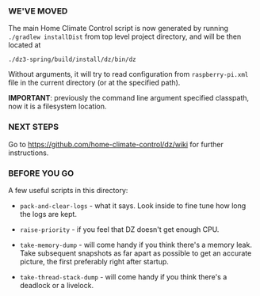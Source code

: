 ### WE'VE MOVED

The main Home Climate Control script is now generated by running `./gradlew installDist`
from top level project directory, and will be then located at

`./dz3-spring/build/install/dz/bin/dz`

Without arguments, it will try to read configuration from
`raspberry-pi.xml` file in the current directory (or at the specified path).

**IMPORTANT**: previously the command line argument specified classpath, now
it is a filesystem location.

### NEXT STEPS

Go to https://github.com/home-climate-control/dz/wiki for further
instructions.

### BEFORE YOU GO

A few useful scripts in this directory:

* `pack-and-clear-logs` - what it says. Look inside to fine tune how long
  the logs are kept.

* `raise-priority` - if you feel that DZ doesn't get enough CPU.

* `take-memory-dump` - will come handy if you think there's a memory leak.
  Take subsequent snapshots as far apart as possible to get an accurate
  picture, the first preferably right after startup.

* `take-thread-stack-dump` - will come handy if you think there's a deadlock
  or a livelock.
